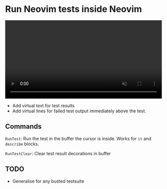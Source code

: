 # Run Neovim tests inside Neovim

<video src="https://user-images.githubusercontent.com/7904185/154276858-f72d92b8-c7d9-4716-9516-7814f81d0304.mp4" width="100%" autoplay muted></video>
      
* Add virtual text for test results
* Add virtual lines for failed test output immediately above the test.

## Commands

`RunTest`: Run the test in the buffer the cursor is inside. Works for `it` and `describe` blocks.

`RunTestClear`: Clear test result decorations in buffer

## TODO

* Generalise for any busted testsuite
